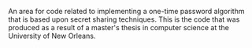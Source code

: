 An area for code related to implementing a one-time password algorithm that is based upon secret sharing techniques. This is the code that was produced as a result of a master's thesis in computer science at the University of New Orleans.
